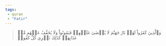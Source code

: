 ```yaml
---
tags: 
 - quran 
 - "Fatir"
---
```


> وَٱلَّذِينَ كَفَرُواْ لَهُمۡ نَارُ جَهَنَّمَ لَا يُقۡضَىٰ عَلَيۡهِمۡ فَيَمُوتُواْ وَلَا يُخَفَّفُ عَنۡهُم مِّنۡ عَذَابِهَاۚ كَذَٰلِكَ نَجۡزِي كُلَّ كَفُورٖ
